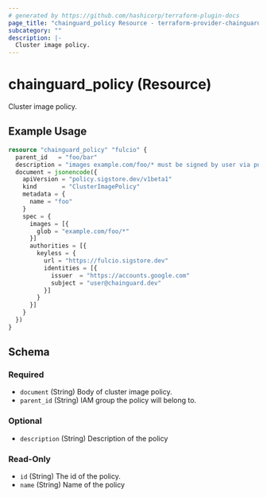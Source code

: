 ```yaml
---
# generated by https://github.com/hashicorp/terraform-plugin-docs
page_title: "chainguard_policy Resource - terraform-provider-chainguard"
subcategory: ""
description: |-
  Cluster image policy.
---
```


# chainguard_policy (Resource)

Cluster image policy.

## Example Usage

```terraform
resource "chainguard_policy" "fulcio" {
  parent_id   = "foo/bar"
  description = "images example.com/foo/* must be signed by user via public Fulcio"
  document = jsonencode({
    apiVersion = "policy.sigstore.dev/v1beta1"
    kind       = "ClusterImagePolicy"
    metadata = {
      name = "foo"
    }
    spec = {
      images = [{
        glob = "example.com/foo/*"
      }]
      authorities = [{
        keyless = {
          url = "https://fulcio.sigstore.dev"
          identities = [{
            issuer  = "https://accounts.google.com"
            subject = "user@chainguard.dev"
          }]
        }
      }]
    }
  })
}
```

<!-- schema generated by tfplugindocs -->
## Schema

### Required

- `document` (String) Body of cluster image policy.
- `parent_id` (String) IAM group the policy will belong to.

### Optional

- `description` (String) Description of the policy

### Read-Only

- `id` (String) The id of the policy.
- `name` (String) Name of the policy
